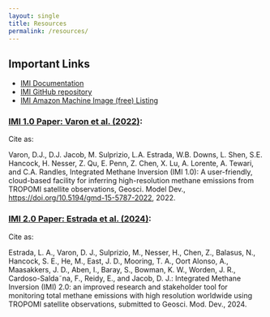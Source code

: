```yaml
---
layout: single
title: Resources
permalink: /resources/
---
```


## Important Links

- [IMI Documentation](https://imi.readthedocs.io/en/latest/)
- [IMI GitHub repository](https://github.com/ACMG-CH4/CH4_inversion_workflow)
- [IMI Amazon Machine Image (free) Listing](https://aws.amazon.com/marketplace/pp/prodview-hkuxx4h2vpjba)

### [IMI 1.0 Paper: Varon et al. (2022)](https://gmd.copernicus.org/articles/15/5787/2022/gmd-15-5787-2022.html):

Cite as:

Varon, D.J., D.J. Jacob, M. Sulprizio, L.A. Estrada, W.B. Downs, L. Shen, S.E. Hancock, H. Nesser, Z. Qu, E. Penn, Z. Chen, X. Lu, A. Lorente, A. Tewari, and C.A. Randles, Integrated Methane Inversion (IMI 1.0): A user-friendly, cloud-based facility for inferring high-resolution methane emissions from TROPOMI satellite observations, Geosci. Model Dev., https://doi.org/10.5194/gmd-15-5787-2022, 2022.

### [IMI 2.0 Paper: Estrada et al. (2024)](https://acmg.seas.harvard.edu/sites/projects.iq.harvard.edu/files/acmg/files/estrada2024_imi.pdf):

Cite as:

Estrada, L. A., Varon, D. J., Sulprizio, M., Nesser, H., Chen, Z., Balasus, N., Hancock, S. E., He, M., East, J. D., Mooring, T. A., Oort Alonso, A., Maasakkers, J. D., Aben, I., Baray, S., Bowman, K. W., Worden, J. R., Cardoso-Salda˜na, F., Reidy, E., and Jacob, D. J.: Integrated Methane Inversion (IMI) 2.0: an improved research and stakeholder tool for monitoring total methane emissions with high resolution worldwide using TROPOMI satellite observations, submitted to Geosci. Mod. Dev., 2024.
